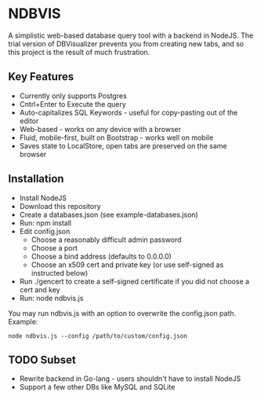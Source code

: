 # NDBVIS

A simplistic web-based database query tool with a backend in NodeJS.
The trial version of DBVisualizer prevents you from creating new tabs,
and so this project is the result of much frustration.

## Key Features

* Currently only supports Postgres
* Cntrl+Enter to Execute the query
* Auto-capitalizes SQL Keywords - useful for copy-pasting out of the editor
* Web-based - works on any device with a browser
* Fluid, mobile-first, built on Bootstrap - works well on mobile
* Saves state to LocalStore, open tabs are preserved on the same browser

## Installation
* Install NodeJS
* Download this repository
* Create a databases.json (see example-databases.json)
* Run: npm install
* Edit config.json
  * Choose a reasonably difficult admin password
  * Choose a port
  * Choose a bind address (defaults to 0.0.0.0)
  * Choose an x509 cert and private key (or use self-signed as instructed below)
* Run ./gencert to create a self-signed certificate if you did not choose a cert and key
* Run: node ndbvis.js

You may run ndbvis.js with an option to overwrite the config.json path.
Example:
```
node ndbvis.js --config /path/to/custom/config.json
```


## TODO Subset
* Rewrite backend in Go-lang - users shouldn't have to install NodeJS
* Support a few other DBs like MySQL and SQLite
